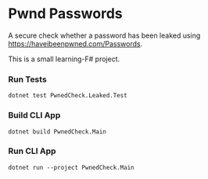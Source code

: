 # Pwnd Passwords

A secure check whether a password has been leaked using https://haveibeenpwned.com/Passwords.

This is a small learning-F# project.

### Run Tests 

```
dotnet test PwnedCheck.Leaked.Test
```

### Build CLI App 

```
dotnet build PwnedCheck.Main
```

### Run CLI App

```
dotnet run --project PwnedCheck.Main
```
